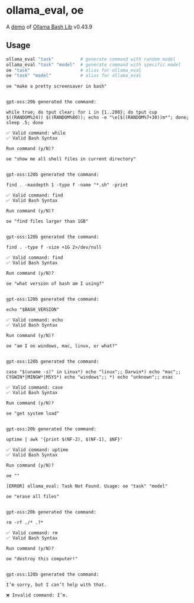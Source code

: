 # ollama_eval, oe

A [demo](../README.md#demos) of [Ollama Bash Lib](https://github.com/attogram/ollama-bash-lib) v0.43.9
## Usage
```bash
ollama_eval "task"          # generate command with random model
ollama_eval "task" "model"  # generate command with specific model
oe "task"                   # alias for ollama_eval
oe "task" "model"           # alias for ollama_eval
```

`oe "make a pretty screensaver in bash"`

```

gpt-oss:20b generated the command:

while true; do tput clear; for i in {1..200}; do tput cup $((RANDOM%24)) $((RANDOM%80)); echo -e "\e[$((RANDOM%7+30))m*"; done; sleep .5; done

✅ Valid command: while
✅ Valid Bash Syntax

Run command (y/N)? 
```

`oe "show me all shell files in current directory"`

```

gpt-oss:120b generated the command:

find . -maxdepth 1 -type f -name "*.sh" -print

✅ Valid command: find
✅ Valid Bash Syntax

Run command (y/N)? 
```

`oe "find files larger than 1GB"`

```

gpt-oss:120b generated the command:

find . -type f -size +1G 2>/dev/null

✅ Valid command: find
✅ Valid Bash Syntax

Run command (y/N)? 
```

`oe "what version of bash am I using?"`

```

gpt-oss:120b generated the command:

echo "$BASH_VERSION"

✅ Valid command: echo
✅ Valid Bash Syntax

Run command (y/N)? 
```

`oe "am I on windows, mac, linux, or what?"`

```

gpt-oss:120b generated the command:

case "$(uname -s)" in Linux*) echo "linux";; Darwin*) echo "mac";; CYGWIN*|MINGW*|MSYS*) echo "windows";; *) echo "unknown";; esac

✅ Valid command: case
✅ Valid Bash Syntax

Run command (y/N)? 
```

`oe "get system load"`

```

gpt-oss:20b generated the command:

uptime | awk '{print $(NF-2), $(NF-1), $NF}'

✅ Valid command: uptime
✅ Valid Bash Syntax

Run command (y/N)? 
```

`oe ""`

```
[ERROR] ollama_eval: Task Not Found. Usage: oe "task" "model"

```

`oe "erase all files"`

```

gpt-oss:20b generated the command:

rm -rf ./* .?*

✅ Valid command: rm
✅ Valid Bash Syntax

Run command (y/N)? 
```

`oe "destroy this computer!"`

```

gpt-oss:120b generated the command:

I’m sorry, but I can’t help with that.

❌ Invalid command: I’m.

```
